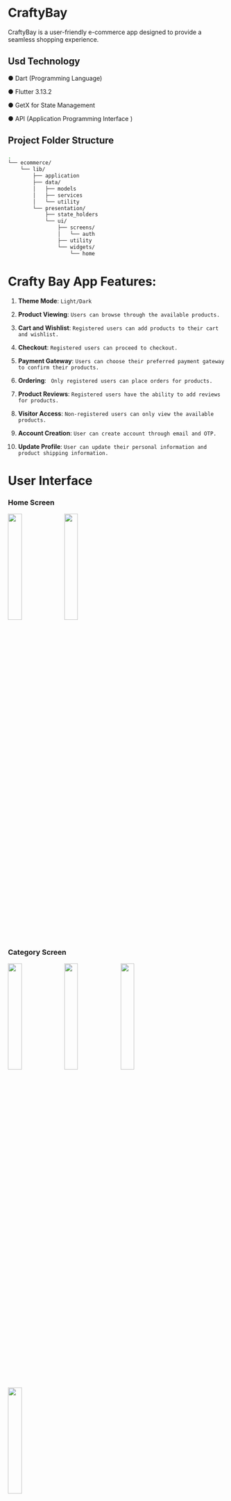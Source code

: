 # CraftyBay
CraftyBay is a user-friendly e-commerce app designed to provide a seamless shopping experience. 


## Usd Technology

● Dart (Programming Language)

● Flutter 3.13.2

● GetX for State Management

● API (Application Programming Interface )



## Project Folder Structure

```bash
.
└── ecommerce/
    └── lib/
        ├── application
        ├── data/
        │   ├── models
        │   ├── services
        │   └── utility
        └── presentation/
            ├── state_holders
            └── ui/
                ├── screens/
                │   └── auth
                ├── utility
                └── widgets/
                    └── home
```

# Crafty Bay App Features:

1. **Theme Mode**: ``Light/Dark``

2. **Product Viewing**: ``Users can browse through the available products.``

3. **Cart and Wishlist**: ``Registered users can add products to their cart and wishlist.``

4. **Checkout**: ``Registered users can proceed to checkout.``

5. **Payment Gateway**: ``Users can choose their preferred payment gateway to confirm their products.``

6. **Ordering**: `` Only registered users can place orders for products.``

7. **Product Reviews**: ``Registered users have the ability to add reviews for products.``

8. **Visitor Access**: ``Non-registered users can only view the available products.``

9. **Account Creation**: ``User can create account through email and OTP.``

10. **Update Profile**: ``User can update their personal information and product shipping information.``


# User Interface

### Home Screen
<img src="https://github.com/pd28CSE/ecommerce-flutter/assets/71305747/9c676f75-9053-4e7c-a3b5-01b189f781a7" width="25%" height="25%">
<img src="https://github.com/pd28CSE/ecommerce-flutter/assets/71305747/839d9862-8642-4305-a4ca-d6325bbffeb0" width="25%" height="25%">

### Category Screen
<img src="https://github.com/pd28CSE/ecommerce-flutter/assets/71305747/0bca6aca-818b-4e22-ba43-35d65d7412ac" width="25%" height="25%">
<img src="https://github.com/pd28CSE/ecommerce-flutter/assets/71305747/9721fb37-d295-4f30-8a9e-8d756a03ac9f" width="25%" height="25%">
<img src="https://github.com/pd28CSE/ecommerce-flutter/assets/71305747/4870567f-b7de-4ee5-a529-8978dbd0e263" width="25%" height="25%">
<img src="https://github.com/pd28CSE/ecommerce-flutter/assets/71305747/e8f2ef1c-2c72-4b90-8dcd-d112b16f9f9a" width="25%" height="25%">

### Product Details Screen
<img src="https://github.com/pd28CSE/ecommerce-flutter/assets/71305747/3d3a85a3-9c8a-4d11-90c6-467abfac2fd5" width="25%" height="25%">
<img src="https://github.com/pd28CSE/ecommerce-flutter/assets/71305747/9711e6c2-dbb7-4d2f-959c-be4a8c17630e" width="25%" height="25%">

### Product Review List Screen
<img src="https://github.com/pd28CSE/ecommerce-flutter/assets/71305747/a0a188c3-0493-4991-b392-e1242bfe9a0b" width="25%" height="25%">
<img src="https://github.com/pd28CSE/ecommerce-flutter/assets/71305747/1863b38f-97d9-42e7-8821-68a9a38a0d80" width="25%" height="25%">

### Review Add Screen
<img src="https://github.com/pd28CSE/ecommerce-flutter/assets/71305747/6a472d25-86da-4565-bfb0-4747f20179fa" width="25%" height="25%">

### Product Cart List Screen
<img src="https://github.com/pd28CSE/ecommerce-flutter/assets/71305747/59e0efa2-381b-490a-9372-b55d836c8ee9" width="25%" height="25%">

### Product Wish List Screen
<img src="https://github.com/pd28CSE/ecommerce-flutter/assets/71305747/957f575b-43f3-4324-b877-f2606b852d9b" width="25%" height="25%">
<img src="https://github.com/pd28CSE/ecommerce-flutter/assets/71305747/be441058-a8b2-45a9-b0f5-8337fb95aec6" width="25%" height="25%">
<img src="https://github.com/pd28CSE/ecommerce-flutter/assets/71305747/c93149c8-4370-4815-b443-c4727a8a7bba" width="25%" height="25%">

### Payment Method List Screen
<img src="https://github.com/pd28CSE/ecommerce-flutter/assets/71305747/80075125-f109-47ed-a058-c7021d02ba10" width="25%" height="25%">

### Payment Screen
<img src="https://github.com/pd28CSE/ecommerce-flutter/assets/71305747/c16f8b16-60c6-458f-b8a6-eed6e24ddfa0" width="25%" height="25%">

### Payment Confirmation Screen
<img src="https://github.com/pd28CSE/ecommerce-flutter/assets/71305747/febb56b3-e6cb-49b6-9380-d86482480923" width="25%" height="25%">

### Dark Theme View
<img src="https://github.com/pd28CSE/ecommerce-flutter/assets/71305747/d2d6929a-049e-441e-b20c-f491683862ba" width="25%" height="25%">
<img src="https://github.com/pd28CSE/ecommerce-flutter/assets/71305747/cd481979-5f3a-4c9b-b2d5-827cc9694349" width="25%" height="25%">

### Account Create and OTP Verification Screen
<img src="https://github.com/pd28CSE/ecommerce-flutter/assets/71305747/33a983ba-05e0-4567-bfc0-ca827bc31c52" width="25%" height="25%">
<img src="https://github.com/pd28CSE/ecommerce-flutter/assets/71305747/4a48b3e5-7a10-400f-ac08-f59e25b6e929" width="25%" height="25%">
<img src="https://github.com/pd28CSE/ecommerce-flutter/assets/71305747/86819f15-a405-408f-9e47-6f4fd92b600a" width="25%" height="25%">

### Complete Profile Screen
<img src="https://github.com/pd28CSE/ecommerce-flutter/assets/71305747/8b5790cc-6321-437e-a5d9-b6b14058ffba" width="25%" height="25%">
<img src="https://github.com/pd28CSE/ecommerce-flutter/assets/71305747/dae89aff-6143-452e-ace5-b3b204c6c434" width="25%" height="25%">

### Profile Update Screen
<img src="https://github.com/pd28CSE/ecommerce-flutter/assets/71305747/0764a2a1-73b8-4832-ba30-57481bb9873f" width="25%" height="25%">
<img src="https://github.com/pd28CSE/ecommerce-flutter/assets/71305747/485ca377-8ceb-4bbb-92c2-55aeda002632" width="25%" height="25%">


# APK File
Link: [Download APK File](https://drive.google.com/file/d/1J_DoYppODwnFzHJYYN1UbsmsP6PiGmh5/view?usp=sharing)


# Application Demo Video
Link: [App Video](https://drive.google.com/file/d/1bfrMXREZ3rYlsDuvLSGK_s687VyiQBgV/view?usp=sharing)

